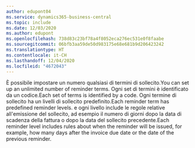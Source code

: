 ```yaml
---
author: edupont04
ms.service: dynamics365-business-central
ms.topic: include
ms.date: 12/03/2020
ms.author: edupont
ms.openlocfilehash: 738d83c23bf78a4f8052eca276ec531e0f8faabe
ms.sourcegitcommit: 06bfb3aa59de50d983175e68e681b9d206423242
ms.translationtype: HT
ms.contentlocale: it-CH
ms.lasthandoff: 12/04/2020
ms.locfileid: "4672043"
---
```

<span data-ttu-id="367bf-101">È possibile impostare un numero qualsiasi di termini di sollecito.</span><span class="sxs-lookup"><span data-stu-id="367bf-101">You can set up an unlimited number of reminder terms.</span></span> <span data-ttu-id="367bf-102">Ogni set di termini è identificato da un codice.</span><span class="sxs-lookup"><span data-stu-id="367bf-102">Each set of terms is identified by a code.</span></span> <span data-ttu-id="367bf-103">Ogni termine di sollecito ha un livelli di sollecito predefinito.</span><span class="sxs-lookup"><span data-stu-id="367bf-103">Each reminder term has predefined reminder levels.</span></span> <span data-ttu-id="367bf-104">e ogni livello include le regole relative all'emissione del sollecito, ad esempio il numero di giorni dopo la data di scadenza della fattura o dopo la data del sollecito precedente.</span><span class="sxs-lookup"><span data-stu-id="367bf-104">Each reminder level includes rules about when the reminder will be issued, for example, how many days after the invoice due date or the date of the previous reminder.</span></span>
